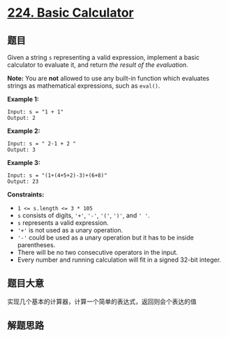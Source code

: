 # [224. Basic Calculator](https://leetcode.com/problems/basic-calculator/)

## 题目

Given a string `s` representing a valid expression, implement a basic calculator to evaluate it, and return *the result of the evaluation*.

**Note:** You are **not** allowed to use any built-in function which evaluates strings as mathematical expressions, such as `eval()`.

 

**Example 1:**

```
Input: s = "1 + 1"
Output: 2
```

**Example 2:**

```
Input: s = " 2-1 + 2 "
Output: 3
```

**Example 3:**

```
Input: s = "(1+(4+5+2)-3)+(6+8)"
Output: 23
```

 

**Constraints:**

- `1 <= s.length <= 3 * 105`
- `s` consists of digits, `'+'`, `'-'`, `'('`, `')'`, and `' '`.
- `s` represents a valid expression.
- `'+'` is not used as a unary operation.
- `'-'` could be used as a unary operation but it has to be inside parentheses.
- There will be no two consecutive operators in the input.
- Every number and running calculation will fit in a signed 32-bit integer.

## 题目大意

实现几个基本的计算器，计算一个简单的表达式，返回则会个表达的值

## 解题思路

